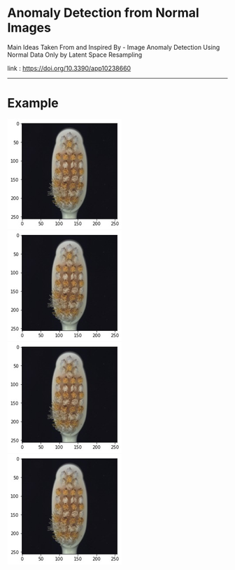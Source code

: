 # Anomaly Detection from Normal Images


Main Ideas Taken From and Inspired By - Image Anomaly Detection Using Normal Data Only by
Latent Space Resampling

link : https://doi.org/10.3390/app10238660


_______________________________________________________________

# Example 
                              
<img src="images/original.jpeg"> <img src="images/original.jpeg"> <img src="images/original.jpeg"> <img src="images/original.jpeg">
